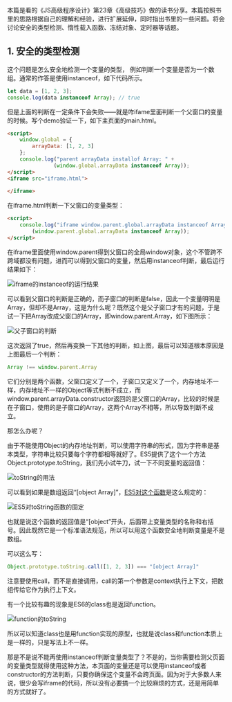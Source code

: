 本篇是看的《JS高级程序设计》第23章《高级技巧》做的读书分享。本篇按照书里的思路根据自己的理解和经验，进行扩展延伸，同时指出书里的一些问题。将会讨论安全的类型检测、惰性载入函数、冻结对象、定时器等话题。

## 1. 安全的类型检测

这个问题是怎么安全地检测一个变量的类型， 例如判断一个变量是否为一个数组。通常的作答是使用instanceof，如下代码所示。

```javascript
let data = [1, 2, 3];
console.log(data instanceof Array); // true
```

但是上面的判断在一定条件下会失败——就是咋ifame里面判断一个父窗口的变量的时候。写个demo验证一下，如下主页面的main.html。

```html
<script>
    window.global = {
        arrayData: [1, 2, 3]
    };
    console.log("parent arrayData installof Array: " + 
               (window.global.arrayData instanceof Array));
</script>
<iframe src="iframe.html">
    
</iframe>
```

在iframe.html判断一下父窗口的变量类型：

```html
<script>
    console.log("iframe window.parent.global.arrayData instanceof Array: " + 
        (window.parent.global.arrayData instanceof Array));
</script>
```

在iframe里面使用window.parent得到父窗口的全局window对象，这个不管跨不跨域都没有问题，进而可以得到父窗口的变量，然后用instanceof判断，最后运行结果如下：

![iframe的instanceof的运行结果](https://user-gold-cdn.xitu.io/2017/9/3/2e2c9ea215b90395fc2b24ebef894a3b?imageView2/0/w/1280/h/960/format/webp/ignore-error/1)

可以看到父窗口的判断是正确的，而子窗口的判断是false，因此一个变量明明是Array，但却不是Array，这是为什么呢？既然这个是父子窗口才有的问题，于是试一下把Array改成父窗口的Array，即window.parent.Array，如下图所示：

![父子窗口的判断](https://user-gold-cdn.xitu.io/2017/9/3/7c8beec0e2045b960ff97037d1b9fa82?imageView2/0/w/1280/h/960/format/webp/ignore-error/1)

这次返回了true，然后再变换一下其他的判断，如上图，最后可以知道根本原因是上图最后一个判断：

```javascript
Array !== window.parent.Array
```

它们分别是两个函数，父窗口定义了一个，子窗口又定义了一个，内存地址不一样，内存地址不一样的Object等式判断不成立，而window.parent.arrayData.constructor返回的是父窗口的Array，比较的时候是在子窗口，使用的是子窗口的Array，这两个Array不相等，所以导致判断不成立。

那怎么办呢？

由于不能使用Object的内存地址判断，可以使用字符串的形式，因为字符串是基本类型，字符串比较只要每个字符都相等就好了。ES5提供了这个一个方法Object.prototype.toString，我们先小试牛刀，试一下不同变量的返回值：

![toString的用法](https://user-gold-cdn.xitu.io/2017/9/3/e6aec81a7106fff0bf6c3a9dec6d351e?imageView2/0/w/1280/h/960/format/webp/ignore-error/1)

可以看到如果是数组返回“[object Array]”，[ES5对这个函数](http://ecma-international.org/ecma-262/5.1/#sec-15.2.4.2)是这么规定的：

![ES5对toString函数的固定](https://user-gold-cdn.xitu.io/2017/9/3/543fbbb30447f0451fc31c65438a08e6?imageView2/0/w/1280/h/960/format/webp/ignore-error/1)

也就是说这个函数的返回值是“[object”开头，后面带上变量类型的名称和右括号。因此既然它是一个标准语法规范，所以可以用这个函数安全地判断变量是不是数组。

可以这么写：

```javascript
Object.prototype.toString.call([1, 2, 3]) === "[object Array]"
```

注意要使用call，而不是直接调用，call的第一个参数是context执行上下文，把数组传给它作为执行上下文。

有一个比较有趣的现象是ES6的class也是返回function。

![function的toString](https://user-gold-cdn.xitu.io/2017/9/3/1807983fe0ec8695051d59e47aada38c?imageView2/0/w/1280/h/960/format/webp/ignore-error/1)

所以可以知道class也是用function实现的原型，也就是说class和function本质上是一样的，只是写法上不一样。

那是不是说不能再使用instanceof判断变量类型了？不是的，当你需要检测父页面的变量类型就得使用这种方法，本页面的变量还是可以使用instanceof或者constructor的方法判断，只要你确保这个变量不会跨页面。因为对于大多数人来说，很少会写iframe的代码，所以没有必要搞一个比较麻烦的方式，还是用简单的方式就好了。